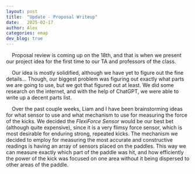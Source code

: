 ```yaml
---
layout: post
title:  "Update - Proposal Writeup"
date:   2025-02-17
author: Alex
categories: emap
dev_blog: true
---
```


&nbsp;&nbsp;&nbsp;&nbsp;Proposal review is coming up on the 18th, and that is when we present our project idea for the first time to our TA and professors of the class. 

&nbsp;&nbsp;&nbsp;&nbsp;Our idea is mostly solidified, although we have yet to figure out the fine details... Though, our biggest problem was figuring out exactly what parts we are going to use, but we got that figured out at least. We did some research on the internet, and with the help of ChatGPT, we were able to write up a decent parts list. 

&nbsp;&nbsp;&nbsp;&nbsp;Over the past couple weeks, Liam and I have been brainstorming ideas for what sensor to use and what mechanism to use for measuring the force of the kicks. We decided the *FlexiForce Sensor* would be our best bet (although quite expensive), since it is a very flimsy force sensor, which is most desirable for enduring strong, repeated kicks. The mechanism we decided to employ for measuring the most accurate and constructive readings is having an array of sensors placed on the paddles. This way we can measure exactly which part of the paddle was hit, and how efficiently the power of the kick was focused on one area without it being dispersed to other areas of the paddle.
